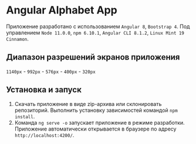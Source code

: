 # Angular Alphabet App

Приложение разработано с использованием `Angular 8`, `Bootstrap 4`. Под управлением `Node 11.0.0`, `npm 6.10.1`, `Angular CLI 8.1.2`, `Linux Mint 19 Cinnamon`.

## Диапазон разрешений экранов приложения

`1140px` - `992px` - `576px` - `400px` - `320px`

## Установка и запуск

1. Скачать приложение в виде zip-архива или склонировать репозиторий. Выполнить установку зависимостей командой `npm install`.
2. Команда `ng serve -o` запускает приложение в режиме разработки. Приложение автоматически открывается в браузере по адресу `http://localhost:4200/`.
